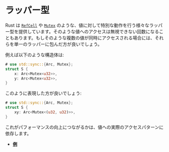 <!-- commit: https://github.com/nnethercote/perf-book/commit/19db3a765030ed7c394a987eff5c09f639f0607d -->

# ラッパー型

Rust は [`RefCell`] や [`Mutex`] のような、値に対して特別な動作を行う様々なラッパー型を提供しています。そのような値へのアクセスは無視できない回数になることもあります。もしそのような複数の値が同時にアクセスされる場合には、それらを単一のラッパーに包んだ方が良いでしょう。

[`refcell`]: https://doc.rust-lang.org/std/cell/struct.RefCell.html
[`mutex`]: https://doc.rust-lang.org/std/sync/struct.Mutex.html

例えば以下のような構造体は:

```rust
# use std::sync::{Arc, Mutex};
struct S {
    x: Arc<Mutex<u32>>,
    y: Arc<Mutex<u32>>,
}
```

このように表現した方が良いでしょう:

```rust
# use std::sync::{Arc, Mutex};
struct S {
    xy: Arc<Mutex<(u32, u32)>>,
}
```

これがパフォーマンスの向上につながるかは、値への実際のアクセスパターンに依存します。

- [**例**](https://github.com/rust-lang/rust/pull/68694/commits/7426853ba255940b880f2e7f8026d60b94b42404)
